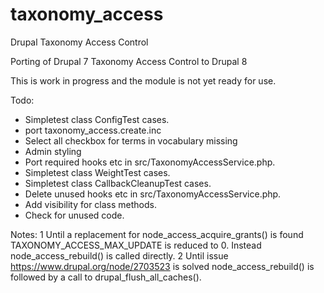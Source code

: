 # taxonomy_access
Drupal Taxonomy Access Control

Porting of Drupal 7 Taxonomy Access Control to Drupal 8

This is work in progress and the module is not yet ready for use.

Todo:
- Simpletest class ConfigTest cases.
- port taxonomy_access.create.inc
- Select all checkbox for terms in vocabulary missing
- Admin styling
- Port required hooks etc in src/TaxonomyAccessService.php.
- Simpletest class WeightTest cases.
- Simpletest class CallbackCleanupTest cases.
- Delete unused hooks etc in src/TaxonomyAccessService.php.
- Add visibility for class methods.
- Check for unused code.

Notes:
1 Until a replacement for node_access_acquire_grants() is found
  TAXONOMY_ACCESS_MAX_UPDATE is reduced to 0.
  Instead node_access_rebuild() is called directly.
2 Until issue https://www.drupal.org/node/2703523 is solved
  node_access_rebuild() is followed by a call to drupal_flush_all_caches().
